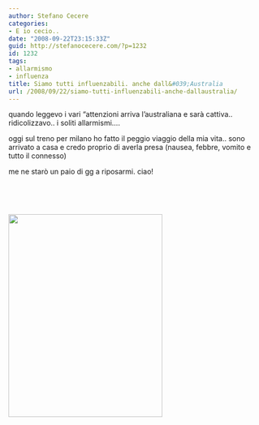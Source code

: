 ```yaml
---
author: Stefano Cecere
categories:
- E io cecio..
date: "2008-09-22T23:15:33Z"
guid: http://stefanocecere.com/?p=1232
id: 1232
tags:
- allarmismo
- influenza
title: Siamo tutti influenzabili. anche dall&#039;Australia
url: /2008/09/22/siamo-tutti-influenzabili-anche-dallaustralia/
---
```


quando leggevo i vari &#8220;attenzioni arriva l&#8217;australiana e sarà cattiva.. ridicolizzavo.. i soliti allarmismi&#8230;.

oggi sul treno per milano ho fatto il peggio viaggio della mia vita.. sono arrivato a casa e credo proprio di averla presa (nausea, febbre, vomito e tutto il connesso)

me ne starò un paio di gg a riposarmi. ciao!

 

 

[<img class="aligncenter size-full wp-image-1231" title="14222-influenza-s" src="http://stefanocecere.com/wp-content/uploads/sites/3/2008/09/14222-influenza-s.jpg" alt="" width="303" height="400" srcset="http://stefanocecere.com/wp-content/uploads/sites/3/2008/09/14222-influenza-s.jpg 303w, http://stefanocecere.com/wp-content/uploads/sites/3/2008/09/14222-influenza-s-227x300.jpg 227w" sizes="(max-width: 303px) 100vw, 303px" />](http://stefanocecere.com/wp-content/uploads/sites/3/2008/09/14222-influenza-s.jpg)